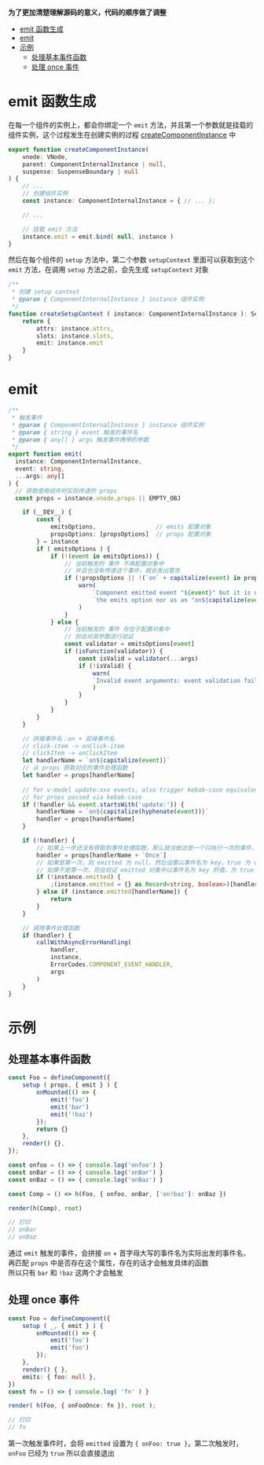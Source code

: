**为了更加清楚理解源码的意义，代码的顺序做了调整**  

<!-- TOC -->

- [emit 函数生成](#emit-函数生成)
- [emit](#emit)
- [示例](#示例)
    - [处理基本事件函数](#处理基本事件函数)
    - [处理 once 事件](#处理-once-事件)

<!-- /TOC -->

# emit 函数生成
在每一个组件的实例上，都会你绑定一个 `emit` 方法，并且第一个参数就是挂载的组件实例，这个过程发生在创建实例的过程 [createComponentInstance](#createComponentInstance) 中  

```typescript
export function createComponentInstance(
    vnode: VNode,
    parent: ComponentInternalInstance | null,
    suspense: SuspenseBoundary | null
) {
    // ...
    // 创建组件实例
    const instance: ComponentInternalInstance = { // ... };

    // ...

    // 挂载 emit 方法
    instance.emit = emit.bind( null, instance )
}
```  

然后在每个组件的 `setup` 方法中，第二个参数 `setupContext` 里面可以获取到这个 `emit` 方法，在调用 `setup` 方法之前，会先生成 `setupContext` 对象  

```typescript
/**
 * 创建 setup context
 * @param { ComponentInternalInstance } instance 组件实例
 */
function createSetupContext ( instance: ComponentInternalInstance ): SetupContext {
    return {
        attrs: instance.attrs,
        slots: instance.slots,
        emit: instance.emit
    }
}
```  

# emit  

```typescript
/**
 * 触发事件
 * @param { ComponentInternalInstance } instance 组件实例
 * @param { string } event 触发的事件名
 * @param { any[] } args 触发事件携带的参数
 */
export function emit(
  instance: ComponentInternalInstance,
  event: string,
  ...args: any[]
) {
  // 获取使用组件时实际传递的 props
  const props = instance.vnode.props || EMPTY_OBJ

    if (__DEV__) {
        const {
            emitsOptions,                 // emits 配置对象
            propsOptions: [propsOptions]  // props 配置对象
        } = instance
        if ( emitsOptions ) {
            if (!(event in emitsOptions)) {
                // 当前触发的 事件 不再配置对象中
                // 并且也没有传递这个事件，就会发出警告
                if (!propsOptions || !(`on` + capitalize(event) in propsOptions)) {
                    warn(
                        `Component emitted event "${event}" but it is neither declared in ` +
                        `the emits option nor as an "on${capitalize(event)}" prop.`
                    )
                }
            } else {
                // 当前触发的 事件 存在于配置对象中
                // 则会对其参数进行验证
                const validator = emitsOptions[event]
                if (isFunction(validator)) {
                    const isValid = validator(...args)
                    if (!isValid) {
                        warn(
                        `Invalid event arguments: event validation failed for event "${event}".`
                        )
                    }
                }
            }
        }
    }

    // 拼接事件名：on + 驼峰事件名
    // click-item -> onClick-item
    // clickItem -> onClickItem
    let handlerName = `on${capitalize(event)}`
    // 从 props 获取对应的事件处理函数
    let handler = props[handlerName]
    
    // for v-model update:xxx events, also trigger kebab-case equivalent
    // for props passed via kebab-case
    if (!handler && event.startsWith('update:')) {
        handlerName = `on${capitalize(hyphenate(event))}`
        handler = props[handlerName]
    }

    if (!handler) {
        // 如果上一步还没有获取到事件处理函数，那么就当做这是一个只执行一次的事件，获取 once 对应的事件处理函数
        handler = props[handlerName + `Once`]
        // 如果是第一次，则 emitted 为 null，然后设置以事件名为 key，true 为 value 的对象
        // 如果不是第一次，则会验证 emitted 对象中以事件名为 key 的值，为 true 则会直接 return，从而不会触发第二次
        if (!instance.emitted) {
            ;(instance.emitted = {} as Record<string, boolean>)[handlerName] = true
        } else if (instance.emitted[handlerName]) {
            return
        }
    }

    // 调用事件处理函数
    if (handler) {
        callWithAsyncErrorHandling(
            handler,
            instance,
            ErrorCodes.COMPONENT_EVENT_HANDLER,
            args
        )
    }
}
```  

# 示例  

## 处理基本事件函数  
```typescript
const Foo = defineComponent({
    setup ( props, { emit } ) {
        onMounted(() => {
            emit('foo')
            emit('bar')
            emit('!baz')
        });
        return {}
    },
    render() {},
});

const onfoo = () => { console.log('onfoo') }
const onBar = () => { console.log('onBar') }
const onBaz = () => { console.log('onBaz') }

const Comp = () => h(Foo, { onfoo, onBar, ['on!baz']: onBaz })

render(h(Comp), root)

// 打印
// onBar
// onBaz
```  
通过 `emit` 触发的事件，会拼接 `on` + 首字母大写的事件名为实际出发的事件名，再匹配 `props` 中是否存在这个属性，存在的话才会触发具体的函数  
所以只有 `bar` 和 `!baz` 这两个才会触发  

## 处理 once 事件  
```typescript
const Foo = defineComponent({
    setup ( _, { emit } ) {
        onMounted(() => {
            emit('foo')
            emit('foo')
        });
    },
    render() { },
    emits: { foo: null },
})
const fn = () => { console.log( 'fn' ) }

render( h(Foo, { onFooOnce: fn }), root );

// 打印
// fn
```  
第一次触发事件时，会将 `emitted` 设置为 `{ onFoo: true }`，第二次触发时，`onFoo` 已经为 `true` 所以会直接退出